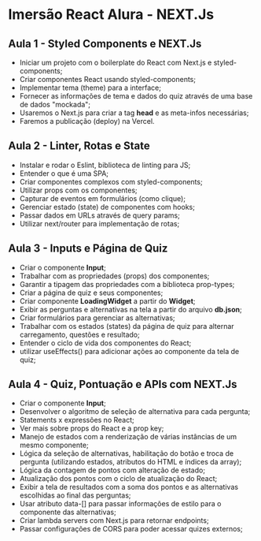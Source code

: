 # Imersão React Alura - NEXT.Js

## Aula 1 - Styled Components e NEXT.Js

-  Iniciar um projeto com o boilerplate do React com Next.js e styled-components;
-  Criar componentes React usando styled-components;
-  Implementar tema (theme) para a interface;
-  Fornecer as informações de tema e dados do quiz através de uma base de dados "mockada";
-  Usaremos o Next.js para criar a tag <b>head</b> e as meta-infos necessárias;
-  Faremos a publicação (deploy) na Vercel.


## Aula 2 - Linter, Rotas e State

-  Instalar e rodar o Eslint, biblioteca de linting para JS;
-  Entender o que é uma SPA;
-  Criar componentes complexos com styled-components;
-  Utilizar props com os componentes;
-  Capturar de eventos em formulários (como clique);
-  Gerenciar estado (state) de componentes com hooks;
-  Passar dados em URLs através de query params;
-  Utilizar next/router para implementação de rotas;

## Aula 3 - Inputs e Página de Quiz

-  Criar o componente <b>Input</b>;
-  Trabalhar com as propriedades (props) dos componentes;
-  Garantir a tipagem das propriedades com a biblioteca prop-types;
-  Criar a página de quiz e seus componentes;
-  Criar componente <b>LoadingWidget</b> a partir do <b>Widget</b>;
-  Exibir as perguntas e alternativas na tela a partir do arquivo <b>db.json</b>;
-  Criar formulários para gerenciar as alternativas;
-  Trabalhar com os estados (states) da página de quiz para alternar carregamento, questões e resultado;
-  Entender o ciclo de vida dos componentes do React;
-  utilizar useEffects() para adicionar ações ao componente da tela de quiz;

## Aula 4 - Quiz, Pontuação e APIs com NEXT.Js

-  Criar o componente <b>Input</b>;
-  Desenvolver o algoritmo de seleção de alternativa para cada pergunta;
-  Statements x expressões no React;
-  Ver mais sobre props do React e a prop key;
-  Manejo de estados com a renderização de várias instâncias de um mesmo componente;
-  Lógica da seleção de alternativas, habilitação do botão e troca de pergunta (utilizando estados, atributos do HTML e índices da array);
-  Lógica da contagem de pontos com alteração de estado;
-  Atualização dos pontos com o ciclo de atualização do React;
-  Exibir a tela de resultados com a soma dos pontos e as alternativas escolhidas ao final das perguntas;
-  Usar atributo data-[] para passar informações de estilo para o componente das alternativas;
- Criar lambda servers com Next.js para retornar endpoints;
- Passar configurações de CORS para poder acessar quizes externos;